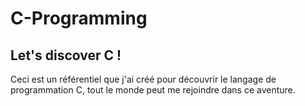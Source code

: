 # C-Programming 
## Let's discover C !
Ceci est un référentiel que j'ai créé pour découvrir le langage de programmation C, tout le monde peut me rejoindre dans ce aventure.
